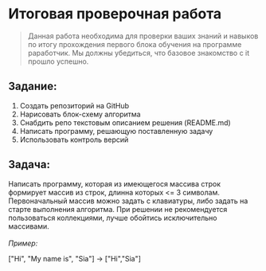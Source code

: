 # Итоговая проверочная работа

> Данная работа необходима для проверки ваших знаний и навыков по итогу прохождения первого блока обучения на программе раработчик. Мы должны убедиться, что базовое знакомство c it прошло успешно. 

## Задание:

1. Cоздать репозиторий на GitHub
2. Нарисовать блок-схему алгоритма
3. Снабдить репо текстовым описанием решения (README.md)
4. Написать программу, решающую поставленную задачу
5. Использовать контроль версий

## Задача:

Написать программу, которая из имеющегося массива строк формирует массив из строк, длинна которых <= 3 символам. Первоначальный массив можно задать с клавиатуры, либо задать на старте выполнения алгоритма. При решении не рекомендуется пользоваться коллекциями, лучше обойтись исключительно массивами.
<br>
<br>
*Пример:*

["Hi", "My name is", "Sia"] -> ["Hi","Sia"]
